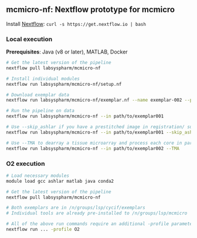 ## mcmicro-nf: Nextflow prototype for mcmicro

Install [Nextflow](https://www.nextflow.io/): `curl -s https://get.nextflow.io | bash`

### Local execution

**Prerequisites**: Java (v8 or later), MATLAB, Docker

``` bash
# Get the latest version of the pipeline
nextflow pull labsyspharm/mcmicro-nf

# Install individual modules
nextflow run labsyspharm/mcmicro-nf/setup.nf

# Download exemplar data
nextflow run labsyspharm/mcmicro-nf/exemplar.nf --name exemplar-002 --path /local/path

# Run the pipeline on data
nextflow run labsyspharm/mcmicro-nf --in path/to/exemplar001

# Use --skip_ashlar if you have a prestitched image in registration/ subfolder
nextflow run labsyspharm/mcmicro-nf --in path/to/exemplar001 --skip_ashlar

# Use --TMA to dearray a tissue microarray and process each core in parallel
nextflow run labsyspharm/mcmicro-nf --in path/to/exemplar002 --TMA
```

### O2 execution

``` bash
# Load necessary modules
module load gcc ashlar matlab java conda2

# Get the latest version of the pipeline
nextflow pull labsyspharm/mcmicro-nf

# Both exemplars are in /n/groups/lsp/cycif/exemplars
# Individual tools are already pre-installed to /n/groups/lsp/mcmicro

# All of the above run commands require an additional -profile parameter
nextflow run ... -profile O2
```
